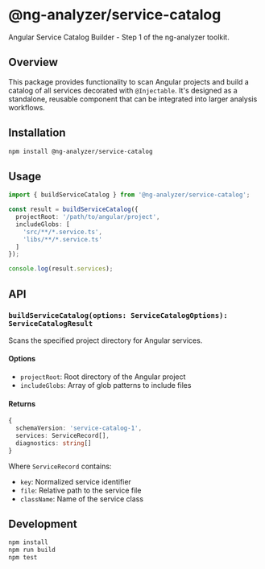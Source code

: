 # @ng-analyzer/service-catalog

Angular Service Catalog Builder - Step 1 of the ng-analyzer toolkit.

## Overview

This package provides functionality to scan Angular projects and build a catalog of all services decorated with `@Injectable`. It's designed as a standalone, reusable component that can be integrated into larger analysis workflows.

## Installation

```bash
npm install @ng-analyzer/service-catalog
```

## Usage

```typescript
import { buildServiceCatalog } from '@ng-analyzer/service-catalog';

const result = buildServiceCatalog({
  projectRoot: '/path/to/angular/project',
  includeGlobs: [
    'src/**/*.service.ts',
    'libs/**/*.service.ts'
  ]
});

console.log(result.services);
```

## API

### `buildServiceCatalog(options: ServiceCatalogOptions): ServiceCatalogResult`

Scans the specified project directory for Angular services.

#### Options

- `projectRoot`: Root directory of the Angular project
- `includeGlobs`: Array of glob patterns to include files

#### Returns

```typescript
{
  schemaVersion: 'service-catalog-1',
  services: ServiceRecord[],
  diagnostics: string[]
}
```

Where `ServiceRecord` contains:
- `key`: Normalized service identifier
- `file`: Relative path to the service file
- `className`: Name of the service class

## Development

```bash
npm install
npm run build
npm test
```
